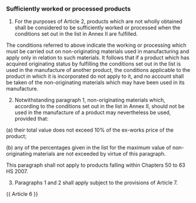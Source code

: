### Sufficiently worked or processed products

1.	For the purposes of Article 2, products which are not wholly obtained shall be considered to be sufficiently worked or processed when the conditions set out in the list in Annex II are fulfilled.

The conditions referred to above indicate the working or processing which must be carried out on non-originating materials used in manufacturing and apply only in relation to such materials. It follows that if a product which has acquired originating status by fulfilling the conditions set out in the list is used in the manufacture of another product, the conditions applicable to the product in which it is incorporated do not apply to it, and no account shall be taken of the non-originating materials which may have been used in its manufacture.

2.	Notwithstanding paragraph 1, non-originating materials which, according to the conditions set out in the list in Annex II, should not be used in the manufacture of a product may nevertheless be used, provided that:

(a)	their total value does not exceed 10% of the ex-works price of the product;

(b)	any of the percentages given in the list for the maximum value of non-originating materials are not exceeded by virtue of this paragraph.

This paragraph shall not apply to products falling within Chapters 50 to 63 HS 2007.

3.	Paragraphs 1 and 2 shall apply subject to the provisions of Article 7.

{{ Article 6 }}
